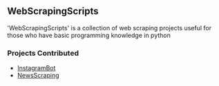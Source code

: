 <h2>WebScrapingScripts</h2>

'WebScrapingScripts' is a collection of web scraping projects useful for those who have basic programming knowledge in python

<h3>Projects Contributed</h3>

- [InstagramBot](https://github.com/prathimacode-hub/Awesome_Python_Scripts/tree/main/WebScrapingScripts/InstagramBot)
- [NewsScraping](https://github.com/prathimacode-hub/Awesome_Python_Scripts/tree/main/WebScrapingScripts/NewsScraping)
